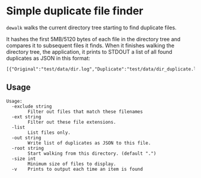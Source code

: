 # Simple duplicate file finder

`dewalk` walks the current directory tree
starting to find duplicate files.

It hashes the first 5MB/5120 bytes of each file
in the directory tree and compares it to subsequent
files it finds.
When it finishes walking the directory tree,
the application, it prints to STDOUT a list
of all found duplicates as JSON in this format:

```
[{"Original":"test/data/dir.log","Duplicate":"test/data/dir_duplicate.log"}]
```
## Usage

```
Usage:
  -exclude string
    	Filter out files that match these filenames
  -ext string
    	Filter out these file extensions.
  -list
    	List files only.
  -out string
    	Write list of duplicates as JSON to this file.
  -root string
    	Start walking from this directory. (default ".")
  -size int
    	Minimum size of files to display.
  -v	Prints to output each time an item is found
```

